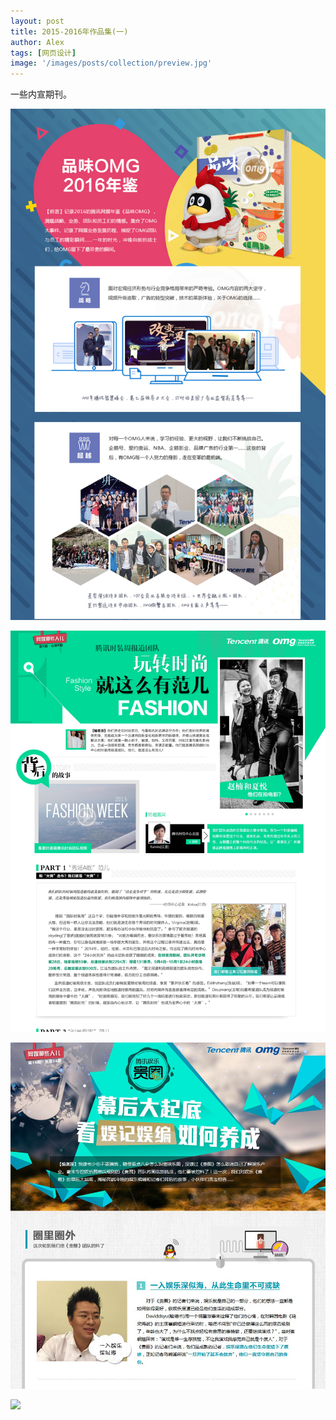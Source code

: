 ```yaml
---
layout: post
title: 2015-2016年作品集(一)
author: Alex
tags: [网页设计]
image: '/images/posts/collection/preview.jpg'
---
```


一些内宣期刊。

![](/images/posts/collection/1.jpg)

![](/images/posts/collection/2.jpg)

![](/images/posts/collection/3.jpg)

![](/images/posts/collection/4.jpg)

